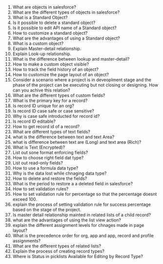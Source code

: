 1. What are objects in salesforce?
2. What are the different types of objects in salesforce?
3. What is a Standard Object?
4. Is it possible to delete a standard object?
5. Is it possible to edit API name of a Standard object?
6. How to customize a standard object?
7. What are the advantages of using a Standard object?
8. What is a custom object?
9. Explain Master-detail relationship.
10. Explain Look-up relationship.
11. What is the difference between lookup and master-detail?
12. How to make a custom object visible?
13. How to track the field history of an object?
14. How to customize the page layout of an object?
15. Consider a scenario where a project is in deveoplment stage and the phase of the project can be executing but not closing or designing. How can you achive this relation?
16. What are the different types of custom fields?
17. What is the primary key for a record?
18. Is record ID unique for an org?
19. Is record ID case safe or case sensitive?
20. Why is case safe introducted for record id?
21. Is record ID editable?
22. How to get record id of a record?
23. What are different types of text fields?
24. what is the difference between text and text Area?
25. what is difference between text are (Long) and text area (Rich)?
26. What is Text (Encrypted)?
27. List out sone format enforcing fields?
28. How to choose right field dat type?
29. List out read-only fields?
30. How to use a formula data type?
31. Why is the data lost while chnaging data type?
32. How to delete and restore the fields?
33. What is the period to restore a a deleted field in salesforce?
34. How to set validation rules?
35. How to set validation rule for percentage so that the percentage doesnt exceed 100.
36. explain the process of setting validation rule for success percentage based on the stage of the project.
37. Is master detail relationship mainted in related lists of a child record?
38. what are the advantages of using the list view action?
39. explain the different assignment levels for chnages made in page layout?
40. What is the precedence order for org, app and app, record and profile assignments?
41. What are the different types of related lists?
42. Explain the process of creating record types?
43.  Where is Status in picklists Available for Editing by Record Type?
  

